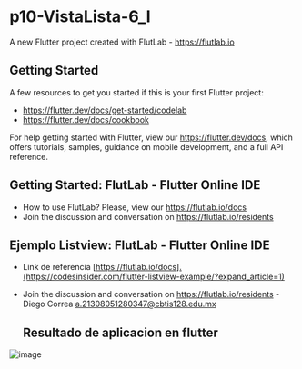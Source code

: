 # p10-VistaLista-6_I

A new Flutter project created with FlutLab - https://flutlab.io

## Getting Started

A few resources to get you started if this is your first Flutter project:

- https://flutter.dev/docs/get-started/codelab
- https://flutter.dev/docs/cookbook

For help getting started with Flutter, view our
https://flutter.dev/docs, which offers tutorials,
samples, guidance on mobile development, and a full API reference.

## Getting Started: FlutLab - Flutter Online IDE

- How to use FlutLab? Please, view our https://flutlab.io/docs
- Join the discussion and conversation on https://flutlab.io/residents

## Ejemplo  Listview: FlutLab - Flutter Online IDE

- Link de referencia [https://flutlab.io/docs].(https://codesinsider.com/flutter-listview-example/?expand_article=1)
- Join the discussion and conversation on https://flutlab.io/residents
  -Diego Correa a.21308051280347@cbtis128.edu.mx

  ## Resultado de aplicacion en flutter

![image](https://github.com/CorreaMontesDiego/p10-appList-6I/assets/143771010/851803d1-aedc-427f-a497-51e6ebf619a4)
